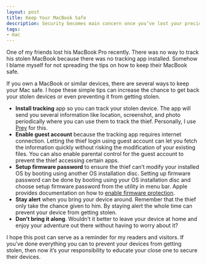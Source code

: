 ```yaml
---
layout: post
title: Keep Your MacBook Safe
description: Security becomes main concern once you’ve lost your precious thing. Here are few tips to help your track MacBook if they‘re lost.
tags:
- mac
---
```

One of my friends lost his MacBook Pro recently. There was no way to track his stolen MacBook because there was no tracking app installed. Somehow I blame myself for not spreading the tips on how to keep their MacBook safe.

If you own a MacBook or similar devices, there are several ways to keep your Mac safe. I hope these simple tips can increase the chance to get back your stolen devices or even preventing it from getting stolen.

<!--more-->

- **Install tracking** app so you can track your stolen device. The app will send you several information like location, screenshot, and photo periodically where you can use them to track the thief. Personally, I use [Prey][1431-001] for this.
- **Enable guest account** because the tracking app requires internet connection. Letting the thief login using guest account can let you fetch the information quickly without risking the modification of your existing files. You can also enable parental control for the guest account to prevent the thief accessing certain apps.
- **Setup firmware password** to ensure the thief can’t modify your installed OS by booting using another OS installation disc. Setting up firmware password can be done by booting using your OS installation disc and choose setup firmware password from the utility in menu bar. Apple provides documentation on how to [enable firmware protection][1431-002].
- **Stay alert** when you bring your device around. Remember that the thief only take the chance given to him. By staying alert the whole time can prevent your device from getting stolen.
- **Don’t bring it along**. Wouldn’t it better to leave your device at home and enjoy your adventure out there without having to worry about it?

I hope this post can serve as a reminder for my readers and visitors. If you’ve done everything you can to prevent your devices from getting stolen, then now it’s your responsibility to educate your close one to secure their devices.

[1431-001]: http://preyproject.com/ "Prey Anti Theft: Track &amp; find stolen Phones, Tablets and Laptops"
[1431-002]: http://support.apple.com/kb/ht1352 "Setting up firmware password protection in Mac OS X - Support - Apple"
